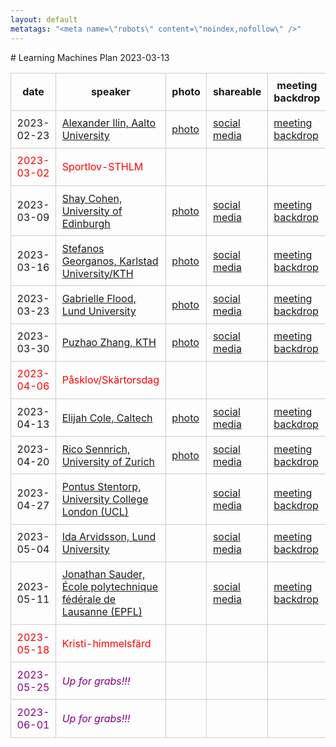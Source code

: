 ```yaml
---
layout: default
metatags: "<meta name=\"robots\" content=\"noindex,nofollow\" />"
---
```

<style type="text/css" scoped>
td, th {border: 1px solid #ccc; padding: 0.6em;}
table {border-collapse: collapse;}
</style># Learning Machines Plan 2023-03-13

| date | speaker                                   | photo | shareable | meeting backdrop | youtube thumbnail | <a title="Speaker, Title, Abstract, Bio, Photo. Strikethrough means we don't have it yet.">comment</a>        |
| ---- | ----------------------------------------- | ----- | ----- | ----- | ----- | -------------- |
|  2023-02-23  |  [Alexander Ilin, Aalto University](2023-02-23.md)  |  [photo](photo-alexander-ilin.jpg)  |  [social media ](social-media-alexander-ilin.jpg)  |  [meeting backdrop ](meeting-backdrop-alexander-ilin.jpg)  |  [youtube thumbnail ](youtube-thumbnail-alexander-ilin.jpg)  |  STABP  |
| <span style="color:red"> 2023-03-02 </span> | <span style="color:red"> Sportlov-STHLM </span> | <span style="color:red">  </span> | <span style="color:red">  </span> | <span style="color:red">  </span> | <span style="color:red">  </span> | <span style="color:red"> CANCELLED </span> |
|  2023-03-09  |  [Shay Cohen, University of Edinburgh](2023-03-09.md)  |  [photo](photo-shay-cohen.jpg)  |  [social media ](social-media-shay-cohen.jpg)  |  [meeting backdrop ](meeting-backdrop-shay-cohen.jpg)  |  [youtube thumbnail ](youtube-thumbnail-shay-cohen.jpg)  |  STABP  |
|  2023-03-16  |  [Stefanos Georganos, Karlstad University/KTH](2023-03-16.md)  |  [photo](photo-stefanos-georganos.jpg)  |  [social media ](social-media-stefanos-georganos.jpg)  |  [meeting backdrop ](meeting-backdrop-stefanos-georganos.jpg)  |  [youtube thumbnail ](youtube-thumbnail-stefanos-georganos.jpg)  |  STABP  |
|  2023-03-23  |  [Gabrielle Flood, Lund University](2023-03-23.md)  |  [photo](photo-gabrielle-flood.jpg)  |  [social media ](social-media-gabrielle-flood.jpg)  |  [meeting backdrop ](meeting-backdrop-gabrielle-flood.jpg)  |  [youtube thumbnail ](youtube-thumbnail-gabrielle-flood.jpg)  |  STABP  |
|  2023-03-30  |  [Puzhao Zhang, KTH](2023-03-30.md)  |  [photo](photo-puzhao-zhang.jpg)  |  [social media ](social-media-puzhao-zhang.jpg)  |  [meeting backdrop ](meeting-backdrop-puzhao-zhang.jpg)  |  [youtube thumbnail ](youtube-thumbnail-puzhao-zhang.jpg)  |  STABP  |
| <span style="color:red"> 2023-04-06 </span> | <span style="color:red"> Påsklov/Skärtorsdag </span> | <span style="color:red">  </span> | <span style="color:red">  </span> | <span style="color:red">  </span> | <span style="color:red">  </span> | <span style="color:red"> CANCELLED </span> |
|  2023-04-13  |  [Elijah Cole, Caltech](2023-04-13.md)  |  [photo](photo-elijah-cole.jpg)  |  [social media ](social-media-elijah-cole.jpg)  |  [meeting backdrop ](meeting-backdrop-elijah-cole.jpg)  |  [youtube thumbnail ](youtube-thumbnail-elijah-cole.jpg)  |  S~~TAB~~P  |
|  2023-04-20  |  [Rico Sennrich, University of Zurich](2023-04-20.md)  |  [photo](photo-rico-sennrich.jpg)  |  [social media ](social-media-rico-sennrich.jpg)  |  [meeting backdrop ](meeting-backdrop-rico-sennrich.jpg)  |  [youtube thumbnail ](youtube-thumbnail-rico-sennrich.jpg)  |  S~~TAB~~P  |
|  2023-04-27  |  [Pontus Stentorp, University College London (UCL)](2023-04-27.md)  |    |  [social media ](social-media-pontus-stentorp.jpg)  |  [meeting backdrop ](meeting-backdrop-pontus-stentorp.jpg)  |  [youtube thumbnail ](youtube-thumbnail-pontus-stentorp.jpg)  |  STAB~~P~~  |
|  2023-05-04  |  [Ida Arvidsson, Lund University](2023-05-04.md)  |    |  [social media ](social-media-ida-arvidsson.jpg)  |  [meeting backdrop ](meeting-backdrop-ida-arvidsson.jpg)  |  [youtube thumbnail ](youtube-thumbnail-ida-arvidsson.jpg)  |  S~~TABP~~  |
|  2023-05-11  |  [Jonathan Sauder, École polytechnique fédérale de Lausanne (EPFL)](2023-05-11.md)  |    |  [social media ](social-media-jonathan-sauder.jpg)  |  [meeting backdrop ](meeting-backdrop-jonathan-sauder.jpg)  |  [youtube thumbnail ](youtube-thumbnail-jonathan-sauder.jpg)  |  ST~~ABP~~  |
| <span style="color:red"> 2023-05-18 </span> | <span style="color:red"> Kristi-himmelsfärd </span> | <span style="color:red">  </span> | <span style="color:red">  </span> | <span style="color:red">  </span> | <span style="color:red">  </span> | <span style="color:red"> CANCELLED </span> |
| <span style="color:purple"> 2023-05-25 </span> | <span style="color:purple"> *Up for grabs!!!* </span> | <span style="color:purple">  </span> | <span style="color:purple">  </span> | <span style="color:purple">  </span> | <span style="color:purple">  </span> | <span style="color:purple"> ~~S~~TAB~~P~~ </span> |
| <span style="color:purple"> 2023-06-01 </span> | <span style="color:purple"> *Up for grabs!!!* </span> | <span style="color:purple">  </span> | <span style="color:purple">  </span> | <span style="color:purple">  </span> | <span style="color:purple">  </span> | <span style="color:purple"> ~~S~~TAB~~P~~ </span> |
